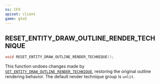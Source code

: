 ```yaml
---
ns: CFX
apiset: client
game: gta5
---
```

## RESET_ENTITY_DRAW_OUTLINE_RENDER_TECHNIQUE

```c
void RESET_ENTITY_DRAW_OUTLINE_RENDER_TECHNIQUE();
```
This function undoes changes made by [`SET_ENTITY_DRAW_OUTLINE_RENDER_TECHNIQUE`](#_0x68DFF2DD), restoring the original outline rendering behavior. The default render technique group is `unlit`.
